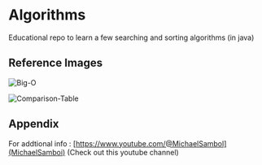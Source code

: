 
# Algorithms
Educational repo to learn a few searching and sorting algorithms (in java) 


## Reference Images

![Big-O](https://cdn.hackr.io/uploads/posts/attachments/1650357901lkH1xKTytK.webp)

![Comparison-Table](https://cdn.hackr.io/uploads/posts/attachments/1650358061plG7rMUr8z.webp)
## Appendix

For addtional info : [https://www.youtube.com/@MichaelSambol](MichaelSamboi) (Check out this youtube channel)

